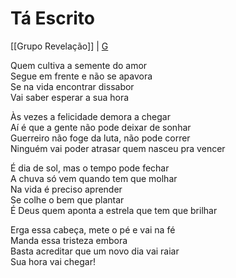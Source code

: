 # Tá Escrito
[[Grupo Revelação]] | [G](../G.md)

Quem cultiva a semente do amor  
Segue em frente e não se apavora  
Se na vida encontrar dissabor  
Vai saber esperar a sua hora

Às vezes a felicidade demora a chegar  
Aí é que a gente não pode deixar de sonhar  
Guerreiro não foge da luta, não pode correr  
Ninguém vai poder atrasar quem nasceu pra vencer

É dia de sol, mas o tempo pode fechar  
A chuva só vem quando tem que molhar  
Na vida é preciso aprender  
Se colhe o bem que plantar  
É Deus quem aponta a estrela que tem que brilhar

Erga essa cabeça, mete o pé e vai na fé  
Manda essa tristeza embora  
Basta acreditar que um novo dia vai raiar  
Sua hora vai chegar!